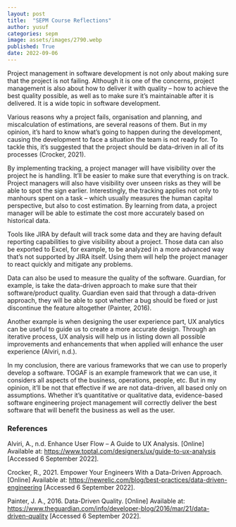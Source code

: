 ```yaml
---
layout: post
title:  "SEPM Course Reflections"
author: yusuf
categories: sepm
image: assets/images/2790.webp
published: True
date: 2022-09-06
---
```


Project management in software development is not only about making sure that the project is not failing. Although it is one of the concerns, project management is also about how to deliver it with quality – how to achieve the best quality possible, as well as to make sure it’s maintainable after it is delivered. It is a wide topic in software development.

Various reasons why a project fails, organisation and planning, and miscalculation of estimations, are several reasons of them. But in my opinion, it’s hard to know what’s going to happen during the development, causing the development to face a situation the team is not ready for. To tackle this, it’s suggested that the project should be data-driven in all of its processes (Crocker, 2021).

By implementing tracking, a project manager will have visibility over the project he is handling. It’ll be easier to make sure that everything is on track. Project managers will also have visibility over unseen risks as they will be able to spot the sign earlier. Interestingly, the tracking applies not only to manhours spent on a task – which usually measures the human capital perspective, but also to cost estimation. By learning from data, a project manager will be able to estimate the cost more accurately based on historical data.

Tools like JIRA by default will track some data and they are having default reporting capabilities to give visibility about a project. Those data can also be exported to Excel, for example, to be analyzed in a more advanced way that’s not supported by JIRA itself. Using them will help the project manager to react quickly and mitigate any problems.

Data can also be used to measure the quality of the software. Guardian, for example, is take the data-driven approach to make sure that their software/product quality. Guardian even said that through a data-driven approach, they will be able to spot whether a bug should be fixed or just discontinue the feature altogether (Painter, 2016).

Another example is when designing the user experience part, UX analytics can be useful to guide us to create a more accurate design. Through an iterative process, UX analysis will help us in listing down all possible improvements and enhancements that when applied will enhance the user experience (Alviri, n.d.).

In my conclusion, there are various frameworks that we can use to properly develop a software. TOGAF is an example framework that we can use, it considers all aspects of the business, operations, people, etc. But in my opinion, it’ll be not that effective if we are not data-driven, all based only on assumptions. Whether it’s quantitative or qualitative data, evidence-based software engineering project management will correctly deliver the best software that will benefit the business as well as the user.

### References

Alviri, A., n.d. Enhance User Flow – A Guide to UX Analysis. [Online] 
Available at: https://www.toptal.com/designers/ux/guide-to-ux-analysis
[Accessed 6 September 2022].

Crocker, R., 2021. Empower Your Engineers With a Data-Driven Approach. [Online] 
Available at: https://newrelic.com/blog/best-practices/data-driven-engineering
[Accessed 6 September 2022].

Painter, J. A., 2016. Data-Driven Quality. [Online] 
Available at: https://www.theguardian.com/info/developer-blog/2016/mar/21/data-driven-quality
[Accessed 6 September 2022].
